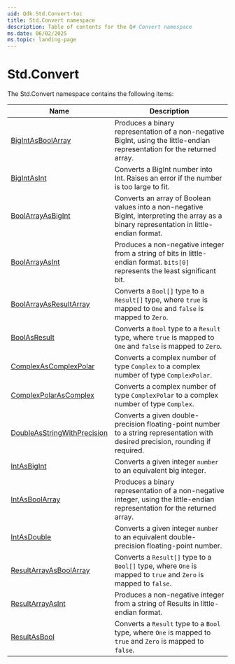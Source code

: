 ```yaml
---
uid: Qdk.Std.Convert-toc
title: Std.Convert namespace
description: Table of contents for the Q# Convert namespace
ms.date: 06/02/2025
ms.topic: landing-page
---
```


# Std.Convert

The Std.Convert namespace contains the following items:

| Name | Description |
|------|-------------|
| [BigIntAsBoolArray](xref:Qdk.Std.Convert.BigIntAsBoolArray) | Produces a binary representation of a non-negative BigInt, using the little-endian representation for the returned array. |
| [BigIntAsInt](xref:Qdk.Std.Convert.BigIntAsInt) | Converts a BigInt number into Int. Raises an error if the number is too large to fit. |
| [BoolArrayAsBigInt](xref:Qdk.Std.Convert.BoolArrayAsBigInt) | Converts an array of Boolean values into a non-negative BigInt, interpreting the array as a binary representation in little-endian format. |
| [BoolArrayAsInt](xref:Qdk.Std.Convert.BoolArrayAsInt) | Produces a non-negative integer from a string of bits in little-endian format. `bits[0]` represents the least significant bit. |
| [BoolArrayAsResultArray](xref:Qdk.Std.Convert.BoolArrayAsResultArray) | Converts a `Bool[]` type to a `Result[]` type, where `true` is mapped to `One` and `false` is mapped to `Zero`. |
| [BoolAsResult](xref:Qdk.Std.Convert.BoolAsResult) | Converts a `Bool` type to a `Result` type, where `true` is mapped to `One` and `false` is mapped to `Zero`. |
| [ComplexAsComplexPolar](xref:Qdk.Std.Convert.ComplexAsComplexPolar) | Converts a complex number of type `Complex` to a complex number of type `ComplexPolar`. |
| [ComplexPolarAsComplex](xref:Qdk.Std.Convert.ComplexPolarAsComplex) | Converts a complex number of type `ComplexPolar` to a complex number of type `Complex`. |
| [DoubleAsStringWithPrecision](xref:Qdk.Std.Convert.DoubleAsStringWithPrecision) | Converts a given double-precision floating-point number to a string representation with desired precision, rounding if required. |
| [IntAsBigInt](xref:Qdk.Std.Convert.IntAsBigInt) | Converts a given integer `number` to an equivalent big integer. |
| [IntAsBoolArray](xref:Qdk.Std.Convert.IntAsBoolArray) | Produces a binary representation of a non-negative integer, using the little-endian representation for the returned array. |
| [IntAsDouble](xref:Qdk.Std.Convert.IntAsDouble) | Converts a given integer `number` to an equivalent double-precision floating-point number. |
| [ResultArrayAsBoolArray](xref:Qdk.Std.Convert.ResultArrayAsBoolArray) | Converts a `Result[]` type to a `Bool[]` type, where `One` is mapped to `true` and `Zero` is mapped to `false`. |
| [ResultArrayAsInt](xref:Qdk.Std.Convert.ResultArrayAsInt) | Produces a non-negative integer from a string of Results in little-endian format. |
| [ResultAsBool](xref:Qdk.Std.Convert.ResultAsBool) | Converts a `Result` type to a `Bool` type, where `One` is mapped to `true` and `Zero` is mapped to `false`. |

